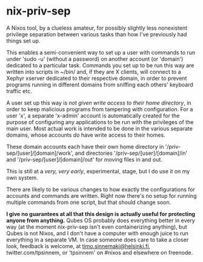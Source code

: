 # nix-priv-sep
A Nixos tool, by a clueless amateur, for possibly slightly less nonexistent 
privilege separation between various tasks than how I've previously had things 
set up.

This enables a semi-convenient way to set up a user with commands to run under 
'sudo -u' (without a password) on another account (or 'domain') dedicated to 
a particular task. Commands you set up to be run this way are written into 
scripts in ~/bin/ and, if they are X clients, will connect to a Xephyr xserver 
dedicated to their respective domain, in order to prevent programs running 
in different domains from sniffing each others' keyboard traffic etc.

A user set up this way is *not given write access to their home directory*,
in order to keep malicious programs from tampering with configuration. For a 
user 'x', a separate 'x-admin' account is automatically created for the 
purpose of configuring any applications to be run with the privileges of the
main user. Most actual work is intended to be done in the various separate 
domains, whose accounts *do* have write access to their homes.

These domain accounts each have their own home directory in 
'/priv-sep/[user]/[domain]/work', and directories 
'/priv-sep/[user]/[domain]/in' and '/priv-sep/[user]/[domain]/out' for moving 
files in and out.

This is still at a *very, very early*, experimental, stage, but I do use it 
on my own system.

There are likely to be various changes to how exactly the configurations for 
accounts and commands are written. Right now there's no setup for running 
multiple commands from one script, but that should change soon.

**I give no guarantees at all that this design is actually useful for 
protecting anyone from anything.** Qubes OS probably does everything better in 
every way (at the moment nix-priv-sep isn't even containerizing anything), but 
Qubes is not Nixos, and I don't have a computer with enough juice to run 
everything in a separate VM. In case someone does care to take a closer look, 
feedback is welcome, at timo.sinnemaki@helsinki.fi, twitter.com/tpsinnem, 
or 'tpsinnem' on #nixos and elsewhere on freenode.
